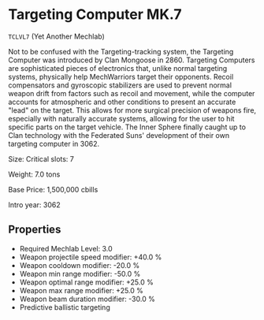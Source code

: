 # Targeting Computer MK.7

`TCLVL7` (Yet Another Mechlab)

Not to be confused with the Targeting-tracking system, the Targeting Computer was introduced by Clan Mongoose in 2860. Targeting Computers are sophisticated pieces of electronics that, unlike normal targeting systems, physically help MechWarriors target their opponents. Recoil compensators and gyroscopic stabilizers are used to prevent normal weapon drift from factors such as recoil and movement, while the computer accounts for atmospheric and other conditions to present an accurate "lead" on the target. This allows for more surgical precision of weapons fire, especially with naturally accurate systems, allowing for the user to hit specific parts on the target vehicle. The Inner Sphere finally caught up to Clan technology with the Federated Suns' development of their own targeting computer in 3062.

Size: Critical slots: 7

Weight: 7.0 tons

Base Price: 1,500,000 cbills

Intro year: 3062

## Properties
* Required Mechlab Level: 3.0 
* Weapon projectile speed modifier: +40.0 %
* Weapon cooldown modifier: -20.0 %
* Weapon min range modifier: -50.0 %
* Weapon optimal range modifier: +25.0 %
* Weapon max range modifier: +25.0 %
* Weapon beam duration modifier: -30.0 %
* Predictive ballistic targeting
